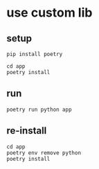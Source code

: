 # use custom lib

## setup

```shell
pip install poetry
```

```shell
cd app
poetry install
```

## run

```shell
poetry run python app
```

## re-install

```shell
cd app
poetry env remove python
poetry install
```
